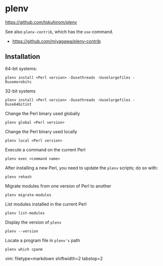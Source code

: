 # plenv #

https://github.com/tokuhirom/plenv

See also `plenv-contrib`, which has the `use` command.
- https://github.com/miyagawa/plenv-contrib

## Installation ##
64-bit systems:

    plenv install <Perl version> -Dusethreads -Uuselargefiles -Dusemorebits

32-bit systems

    plenv install <Perl version> -Dusethreads -Uuselargefiles -Duse64bitint

Change the Perl binary used globally

    plenv global <Perl version>

Change the Perl binary used locally

    plenv local <Perl version>

Execute a command on the current Perl

    plenv exec <command name>

After installing a new Perl, you need to update the `plenv` scripts; do so
with:

    plenv rehash

Migrate modules from one version of Perl to another

    plenv migrate-modules

List modules installed in the current Perl

    plenv list-modules

Display the version of `plenv`

    plenv --version

Locate a program file in `plenv's` path

    plenv which cpanm
vim: filetype=markdown shiftwidth=2 tabstop=2
